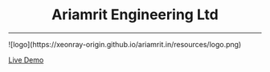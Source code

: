 <h1 align="center">Ariamrit Engineering Ltd</h1>
<hr>
![logo](https://xeonray-origin.github.io/ariamrit.in/resources/logo.png)

[Live Demo](https://xeonray-origin.github.io/ariamrit.in)